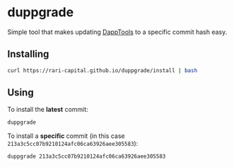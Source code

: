 # duppgrade

Simple tool that makes updating [DappTools](https://github.com/dapphub/dapptools) to a specific commit hash easy.

## Installing

```sh
curl https://rari-capital.github.io/duppgrade/install | bash
```

## Using

To install the **latest** commit:

```sh
duppgrade
```

To install a **specific** commit (in this case `213a3c5cc07b9210124afc06ca63926aee305583`):

```sh
duppgrade 213a3c5cc07b9210124afc06ca63926aee305583
```
